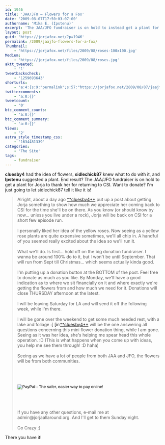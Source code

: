 ```yaml
---
id: 1946
title: 'JAA/JFO — Flowers for a Fox'
date: '2009-08-07T17:50:03-07:00'
authorname: 'Mika E. (Ipstenu)'
excerpt: 'The JAA/JFO fundraiser is on hold to instead get a plant for Jorja to thank her for returning to CSI. Want to chip in? Read on!'
layout: post
guid: 'https://jorjafox.net/?p=1946'
permalink: /2009/jaajfo-flowers-for-a-fox/
Thumbnail:
    - 'https://jorjafox.net/files/2009/08/roses-100x100.jpg'
Medium:
    - 'https://jorjafox.net/files/2009/08/roses.jpg'
aktt_tweeted:
    - '1'
tweetbackscheck:
    - '1259693643'
shorturls:
    - 'a:4:{s:9:"permalink";s:57:"https://jorjafox.net/2009/08/07/jaajfo-flowers-for-a-fox/";s:7:"tinyurl";s:25:"http://tinyurl.com/n56bxg";s:4:"isgd";s:18:"http://is.gd/533RJ";s:5:"bitly";s:19:"http://bit.ly/Tksnz";}'
twittercomments:
    - 'a:0:{}'
tweetcount:
    - '0'
btc_comment_counts:
    - 'a:0:{}'
btc_comment_summary:
    - 'a:0:{}'
Views:
    - '2'
astra_style_timestamp_css:
    - '1634481339'
categories:
    - 'The Site'
tags:
    - fundraiser
---
```


**cluesby4** had the idea of flowers, **sidlechick87** knew what to do with it, and **Ipstenu** suggested a plant. End result? The JAA/JFO fundraiser is on hold to get a plant for Jorja to thank her for returning to CSI. Want to donate?  I'm just going to let sidlechick87 tell it like it is!

<blockquote>Alright, about a day ago <a href='http://cluesby4.livejournal.com/'>**cluesby4**</a> put up a post about getting Jorja something to show how much we appreciate her coming back to CSI for the time she'll be on there. As you know (or should know by now... unless you live under a rock), Jorja will be back on CSI for a short few episode run.<br /><br />I personally liked her idea of the yellow roses. Now seeing as a yellow rose plants are quite expensive sometimes, we'll all chip in. A handful of you seemed really excited about the idea so we'll run it.<br /><br />What we'll do. Is first... hold off on the big donation fundraiser. I wanna be around 100% do to it, but I won't be until September. That will run from Sept till Christmas... which seems actually kinda good.<br /><br />I'm putting up a donation button at the BOTTOM of the post. Feel free to donate as much as you like. By Monday, we'll have a good indication as to where we sit financially on it and where exactly we're getting the flowers from and how much we need for it. Donations will close THURSDAY afternoon at the latest.<br /><br />I will be leaving Saturday for LA and will send it off the following week, while I'm there.<br /><br />I will be gone over the weekend to get some much needed rest, with a lake and foliage :] <span class='ljuser  ljuser-name_cluesby4' lj:user='cluesby4' style='white-space: nowrap;'><a href='http://cluesby4.livejournal.com/profile'><img src='http://l-stat.livejournal.com/img/userinfo.gif' alt='[info]' width='17' height='17' style='vertical-align: bottom; border: 0; padding-right: 1px;' /></a><a href='http://cluesby4.livejournal.com/'>**cluesby4**</a></span> will be the one answering all questions concerning this mini flower donation thing, while I am gone. Seeing as it was her idea, she's helping me spear head this whole operation. :D (This is what happens when you come up with ideas, you help me see them through! :D haha)<br /><br />Seeing as we have a lot of people from both JAA and JFO, the flowers will be from both communities.<br /><br /><form action="https://www.paypal.com/cgi-bin/webscr" method="post"><br /><input type="hidden" name="cmd" value="_s-xclick"/><br /><input type="hidden" name="hosted_button_id" value="7339458"/><br /><input type="image" src="https://www.paypal.com/en_US/i/btn/btn_donateCC_LG.gif" border="0" name="submit" alt="PayPal - The safer, easier way to pay online!"/><br /><img alt="" border="0" src="https://www.paypal.com/en_US/i/scr/pixel.gif" width="1" height="1"/><br /></form><br /><br /><br />If you have any other questions, e-mail me at admin@jorjaallaround.org. And I'll get to them Sunday night.<br /><br />Go Crazy ;]
</blockquote>

There you have it!
